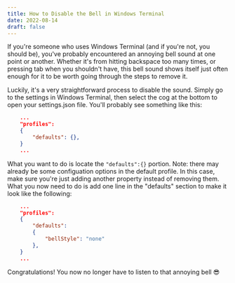 ```yaml
---
title: How to Disable the Bell in Windows Terminal
date: 2022-08-14
draft: false
---
```


If you're someone who uses Windows Terminal (and if you're not, you should be), you've probably encountered an annoying bell sound at one point or another. Whether it's from hitting backspace too many times, or pressing tab when you shouldn't have, this bell sound shows itself just often enough for it to be worth going through the steps to remove it.

Luckily, it's a very straightforward process to disable the sound. Simply go to the settings in Windows Terminal, then select the cog at the bottom to open your settings.json file. You'll probably see something like this:

```json
    ...
    "profiles": 
    {
        "defaults": {},
    }
    ...
```

What you want to do is locate the `"defaults":{}` portion. Note: there may already be some configuation options in the default profile. In this case, make sure you're just adding another property instead of removing them. What you now need to do is add one line in the "defaults" section to make it look like the following:

```json
    ...
    "profiles": 
    {
        "defaults":
        {
            "bellStyle": "none"
        },
    }
    ...
```

Congratulations! You now no longer have to listen to that annoying bell 😎
